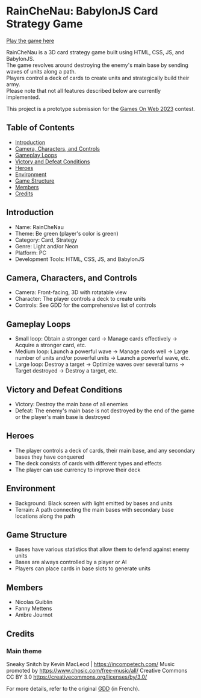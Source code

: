 # RainCheNau: BabylonJS Card Strategy Game   

[Play the game here](https://sylcantor.github.io/RainCheNau/)  

RainCheNau is a 3D card strategy game built using HTML, CSS, JS, and BabylonJS.  
The game revolves around destroying the enemy's main base by sending waves of units along a path.  
Players control a deck of cards to create units and strategically build their army.  
Please note that not all features described below are currently implemented.  

This project is a prototype submission for the [Games On Web 2023](https://www.cgi.com/france/fr-fr/event/games-on-web-2023) contest.  

## Table of Contents
- [Introduction](#introduction)  
- [Camera, Characters, and Controls](#camera-characters-and-controls)  
- [Gameplay Loops](#gameplay-loops)  
- [Victory and Defeat Conditions](#victory-and-defeat-conditions)  
- [Heroes](#heroes)  
- [Environment](#environment)  
- [Game Structure](#game-structure)  
- [Members](#members)  
- [Credits](#credits)  

<a id="introduction"></a>
## Introduction  

- Name: RainCheNau  
- Theme: Be green (player's color is green)  
- Category: Card, Strategy  
- Genre: Light and/or Neon  
- Platform: PC  
- Development Tools: HTML, CSS, JS, and BabylonJS  

<a id="camera-characters-and-controls"></a>
## Camera, Characters, and Controls  

- Camera: Front-facing, 3D with rotatable view  
- Character: The player controls a deck to create units  
- Controls: See GDD for the comprehensive list of controls  

<a id="gameplay-loops"></a>
## Gameplay Loops  

- Small loop: Obtain a stronger card -> Manage cards effectively -> Acquire a stronger card, etc.  
- Medium loop: Launch a powerful wave -> Manage cards well -> Large number of units and/or powerful units -> Launch a powerful wave, etc.  
- Large loop: Destroy a target -> Optimize waves over several turns -> Target destroyed -> Destroy a target, etc.  

<a id="victory-and-defeat-conditions"></a>
## Victory and Defeat Conditions  

- Victory: Destroy the main base of all enemies  
- Defeat: The enemy's main base is not destroyed by the end of the game or the player's main base is destroyed  

<a id="heroes"></a>
## Heroes  

- The player controls a deck of cards, their main base, and any secondary bases they have conquered  
- The deck consists of cards with different types and effects  
- The player can use currency to improve their deck  

<a id="environment"></a>
## Environment  

- Background: Black screen with light emitted by bases and units  
- Terrain: A path connecting the main bases with secondary base locations along the path  

<a id="game-structure"></a>
## Game Structure  

- Bases have various statistics that allow them to defend against enemy units  
- Bases are always controlled by a player or AI  
- Players can place cards in base slots to generate units  

<a id="members"></a>
## Members  

- Nicolas Guiblin  
- Fanny Mettens  
- Ambre Journot  


<a id="credits"></a>
## Credits

### Main theme
Sneaky Snitch by Kevin MacLeod | https://incompetech.com/
Music promoted by https://www.chosic.com/free-music/all/
Creative Commons CC BY 3.0
https://creativecommons.org/licenses/by/3.0/

For more details, refer to the original [GDD](https://github.com/Sylcantor/RainCheNau/blob/main/docs/GDD.pdf) (in French).
